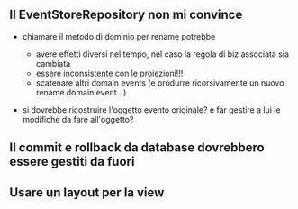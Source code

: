 
## Il EventStoreRepository non mi convince

 - chiamare il metodo di dominio per rename potrebbe
   - avere effetti diversi nel tempo, nel caso la regola di biz associata sia cambiata
   - essere inconsistente con le proiezioni!!!
   - scatenare altri domain events (e produrre ricorsivamente un nuovo rename domain event...)

 - si dovrebbe ricostruire l'oggetto evento originale?  e far gestire a lui le modifiche da fare all'oggetto?


## Il commit e rollback da database dovrebbero essere gestiti da fuori

## Usare un layout per la view